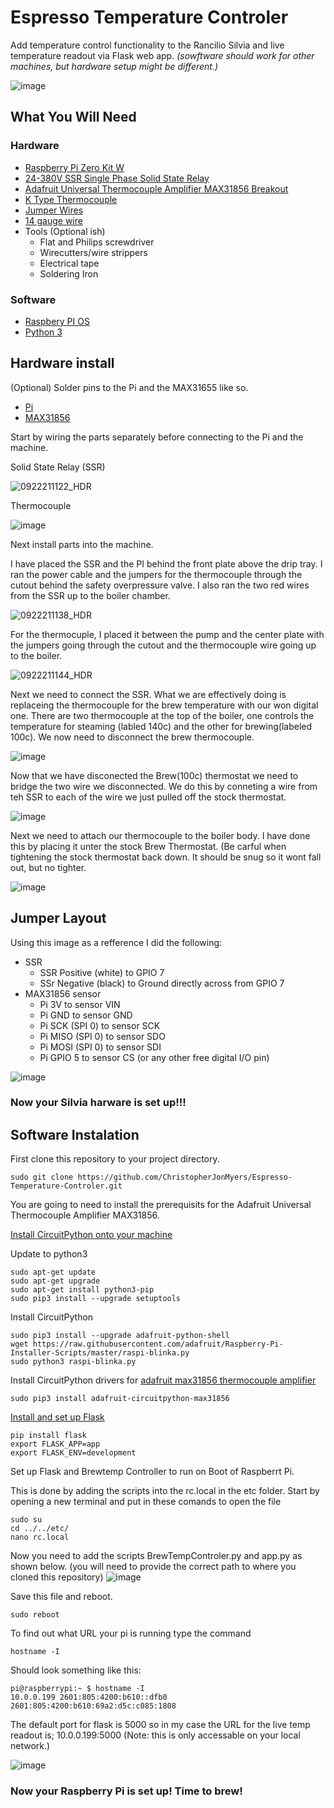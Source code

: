 # Espresso Temperature Controler
Add temperature control functionality to the Rancilio Silvia and live temperature readout via Flask web app.
_(sowftware should work for other machines, but hardware setup might be different.)_

![image](https://user-images.githubusercontent.com/36175788/134394088-dbea1d38-03b6-492e-822c-ecdd7ad84595.png)

## What You Will Need

### Hardware 

* [Raspberry Pi Zero Kit W](https://www.amazon.com/gp/product/B0748MPQT4/ref=ppx_yo_dt_b_asin_title_o00_s00?ie=UTF8&psc=1)
* [24-380V SSR Single Phase Solid State Relay](https://www.amazon.com/gp/product/B094VS4HQC/ref=ppx_yo_dt_b_asin_title_o00_s01?ie=UTF8&psc=1)
* [Adafruit Universal Thermocouple Amplifier MAX31856 Breakout](https://www.amazon.com/gp/product/B01LZBBI7D/ref=ppx_yo_dt_b_asin_title_o00_s02?ie=UTF8&psc=1)
* [K Type Thermocouple](https://www.amazon.com/gp/product/B00OLNZ6XI/ref=ppx_yo_dt_b_asin_title_o00_s00?ie=UTF8&psc=1)
* [Jumper Wires](https://www.amazon.com/gp/product/B01EV70C78/ref=ppx_yo_dt_b_asin_title_o00_s00?ie=UTF8&psc=1)
* [14 gauge wire](https://www.amazon.com/gp/product/B078YYLT5T/ref=ppx_yo_dt_b_asin_title_o00_s00?ie=UTF8&psc=1)
* Tools (Optional ish)
  * Flat and Philips screwdriver
  * Wirecutters/wire strippers
  * Electrical tape
  * Soldering Iron

### Software

* [Raspbery PI OS](https://www.raspberrypi.org/software/)
* [Python 3](https://projects.raspberrypi.org/en/projects/generic-python-install-python3)

## Hardware install

(Optional)
  Solder pins to the Pi and the MAX31655 like so.
  * [Pi](https://user-images.githubusercontent.com/36175788/134370773-940226f7-7d8e-46b8-ad97-4825b6295f77.png)
  * [MAX31856](https://user-images.githubusercontent.com/36175788/134371076-ff976a91-8eec-4232-9aa9-6d8ed39b2fb7.png)

Start by wiring the parts separately before connecting to the Pi and the machine.

  Solid State Relay (SSR)

   ![0922211122_HDR](https://user-images.githubusercontent.com/36175788/134373583-a2e1c237-97be-47ce-a087-7968363057cc.jpg)

  Thermocouple

   ![image](https://user-images.githubusercontent.com/36175788/134373933-0d860447-2abb-4747-8e4e-979007b17308.png)
   
Next install parts into the machine. 

I have placed the SSR and the PI behind the front plate above the drip tray. I ran the power cable and the jumpers for the thermocouple through the cutout behind the safety overpressure valve. I also ran the two red wires from the SSR up to the boiler chamber.

  ![0922211138_HDR](https://user-images.githubusercontent.com/36175788/134377188-b90efa48-52ad-47a4-9d1a-b6bd83ebe7fe.jpg)

For the thermocuple, I placed it between the pump and the center plate with the jumpers going through the cutout and the thermocouple wire going up to the boiler.

  ![0922211144_HDR](https://user-images.githubusercontent.com/36175788/134377822-fda81ca4-20c2-422b-ae09-c0332f16bd48.jpg)
  
Next we need to connect the SSR. What we are effectively doing is replaceing the thermocouple for the brew temperature with our won digital one. There are two thermocouple at the top of the boiler, one controls the temperature  for steaming (labled 140c) and the other for brewing(labeled 100c). We now need to disconnect the brew thermocouple.

![image](https://user-images.githubusercontent.com/36175788/134380624-7c30d268-4f01-4557-bf8c-0fd950811360.png)

Now that we have disconected the Brew(100c) thermostat we need to bridge the two wire we disconnected. We do this by conneting a wire from teh SSR to each of the wire we just pulled off the stock thermostat.

![image](https://user-images.githubusercontent.com/36175788/134381109-77dd9eeb-437b-4549-9d3c-60b5a3adaa57.png)

Next we need to attach our thermocouple to the boiler body. I have done this by placing it unter the stock Brew Thermostat. (Be carful when tightening the stock thermostat back down. It should be snug so it wont fall out, but no tighter.

![image](https://user-images.githubusercontent.com/36175788/134381982-b5c0ec8a-4cb6-4d06-8732-d72e537ce9af.png)

## Jumper Layout

Using this image as a refference I did the following: 
* SSR 
  * SSR Positive (white) to GPIO 7
  * SSr Negative (black) to Ground directly across from GPIO 7
* MAX31856 sensor
  * Pi 3V to sensor VIN
  * Pi GND to sensor GND
  * Pi SCK (SPI 0) to sensor SCK
  * Pi MISO (SPI 0) to sensor SDO
  * Pi MOSI (SPI 0) to sensor SDI
  * Pi GPIO 5 to sensor CS (or any other free digital I/O pin)

![image](https://user-images.githubusercontent.com/36175788/134382274-c73abe2b-6a66-4213-8021-6028e3000ce0.png)

### Now your Silvia harware is set up!!!


## Software Instalation

First clone this repository to your project directory. 
```
sudo git clone https://github.com/ChristopherJonMyers/Espresso-Temperature-Controler.git
```

You are going to need to install the prerequisits for the Adafruit Universal Thermocouple Amplifier MAX31856.

[Install CircuitPython onto your machine](https://learn.adafruit.com/circuitpython-on-raspberrypi-linux/installing-circuitpython-on-raspberry-pi)

Update to python3
```
sudo apt-get update
sudo apt-get upgrade
sudo apt-get install python3-pip
sudo pip3 install --upgrade setuptools
```

Install CircuitPython 
```
sudo pip3 install --upgrade adafruit-python-shell
wget https://raw.githubusercontent.com/adafruit/Raspberry-Pi-Installer-Scripts/master/raspi-blinka.py
sudo python3 raspi-blinka.py
```

Install CircuitPython drivers for [adafruit max31856 thermocouple amplifier](https://learn.adafruit.com/adafruit-max31856-thermocouple-amplifier/python-circuitpython)
```
sudo pip3 install adafruit-circuitpython-max31856
```

[Install and set up Flask](https://www.digitalocean.com/community/tutorials/how-to-make-a-web-application-using-flask-in-python-3)
```
pip install flask
export FLASK_APP=app
export FLASK_ENV=development
```

Set up Flask and Brewtemp Controller to run on Boot of Raspberrt Pi.

This is done by adding the scripts into the rc.local in the etc folder. 
Start by opening a new terminal and put in these comands to open the file

```
sudo su
cd ../../etc/
nano rc.local
```
Now you need to add the scripts BrewTempControler.py and app.py as shown below. 
(you will need to provide the correct path to where you cloned this repository) 
![image](https://user-images.githubusercontent.com/36175788/134390644-02e19c27-206d-462b-bddd-e1ee54ca68b3.png)

Save this file and reboot.
```
sudo reboot
```
To find out what URL your pi is running type the command
```
hostname -I
```
Should look something like this:
```
pi@raspberrypi:~ $ hostname -I
10.0.0.199 2601:805:4200:b610::dfb0 2601:805:4200:b610:69a2:d5c:c085:1808
```

The default port for flask is 5000 so in my case the URL for the live temp readout is;
10.0.0.199:5000
(Note: this is only accessable on your local network.)

![image](https://user-images.githubusercontent.com/36175788/134394819-aa2bf560-25be-47ba-88f7-58dbb43a28ec.png)


### Now your Raspberry Pi is set up! Time to brew! 




